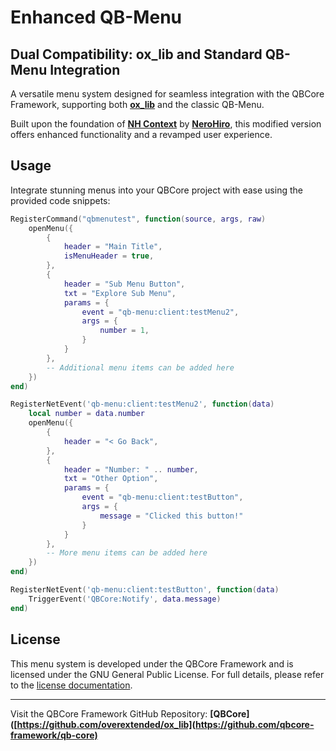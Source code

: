 # Enhanced QB-Menu

## Dual Compatibility: ox_lib and Standard QB-Menu Integration

A versatile menu system designed for seamless integration with the QBCore Framework, supporting both **[ox_lib](https://github.com/overextended/ox_lib)** and the classic QB-Menu.

Built upon the foundation of **[NH Context](https://forum.cfx.re/t/no-longer-supported-standalone-nerohiro-s-context-menu-dynamic-event-firing-menu/2564083)** by **[NeroHiro](https://github.com/nerohiro)**, this modified version offers enhanced functionality and a revamped user experience.

## Usage

Integrate stunning menus into your QBCore project with ease using the provided code snippets:

```lua
RegisterCommand("qbmenutest", function(source, args, raw)
    openMenu({
        {
            header = "Main Title",
            isMenuHeader = true,
        },
        {
            header = "Sub Menu Button",
            txt = "Explore Sub Menu",
            params = {
                event = "qb-menu:client:testMenu2",
                args = {
                    number = 1,
                }
            }
        },
        -- Additional menu items can be added here
    })
end)
```

```lua
RegisterNetEvent('qb-menu:client:testMenu2', function(data)
    local number = data.number
    openMenu({
        {
            header = "< Go Back",
        },
        {
            header = "Number: " .. number,
            txt = "Other Option",
            params = {
                event = "qb-menu:client:testButton",
                args = {
                    message = "Clicked this button!"
                }
            }
        },
        -- More menu items can be added here
    })
end)
```

```lua
RegisterNetEvent('qb-menu:client:testButton', function(data)
    TriggerEvent('QBCore:Notify', data.message)
end)
```

## License

This menu system is developed under the QBCore Framework and is licensed under the GNU General Public License. For full details, please refer to the [license documentation](LICENSE.md).

---

<p align="center">

   Visit the QBCore Framework GitHub Repository: **[QBCore]([https://github.com/overextended/ox_lib](https://github.com/qbcore-framework/qb-core)**

</p>

